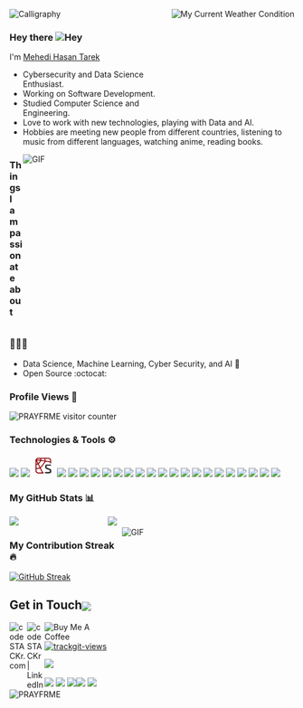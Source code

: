 <img src="https://upload.wikimedia.org/wikipedia/commons/8/8d/Bismillah_Calligraphy20.svg" alt="Calligraphy">  <img height="180px" src="https://weather-icon.journeyad.repl.co/@dhaka?v=1" align="right" alt="My Current Weather Condition">


### Hey there <img src="https://media.giphy.com/media/hvRJCLFzcasrR4ia7z/giphy.gif" width="25px" height="20px" alt="Hey">


I'm [Mehedi Hasan Tarek](https://linktr.ee/PRAYFRME)

- Cybersecurity and Data Science Enthusiast. 
- Working on Software Development.
- Studied Computer Science and Engineering. 
- Love to work with new technologies, playing with Data and AI.
- Hobbies are meeting new people from different countries, listening to music from different languages, watching anime, reading books.

<img align="right" alt="GIF" src="https://cdn.dribbble.com/users/1059583/screenshots/4171367/media/5c8264a20b247115b68e6c2f4c97d5e6.gif?raw=true" width="480" height="325" alt="GIF"/>

### Things I am passionate about 🕵🏻‍♂️

- Data Science, Machine Learning, Cyber Security, and AI :robot:
- Open Source :octocat:

### Profile Views 🧮
![PRAYFRME visitor counter](https://count.getloli.com/get/@PRAYFRME?theme=rule34)


### Technologies & Tools ⚙
<code><img height="40" src="https://upload.wikimedia.org/wikipedia/commons/9/9a/Visual_Studio_Code_1.35_icon.svg"></code>
<code><img height="40" src="https://upload.wikimedia.org/wikipedia/commons/5/59/Visual_Studio_Icon_2019.svg"></code>
<code><img height="40" src="https://raw.githubusercontent.com/spyder-ide/spyder/ba9485ccb16e0e320ebad5db0af8826fddfd846c/spyder/images/light/spyder_about.svg"></code>
<code><img height="40" src="https://upload.wikimedia.org/wikipedia/commons/d/d0/Google_Colaboratory_SVG_Logo.svg"></code>
<code><img height="40" src="https://upload.wikimedia.org/wikipedia/commons/3/38/Jupyter_logo.svg"></code>
<code><img height="40" src="https://upload.wikimedia.org/wikipedia/commons/9/98/Apache_NetBeans_Logo.svg"></code>
<code><img height="40" src="https://developer.android.com/studio/images/studio-icon.svg"></code>
<code><img height="40" src="https://upload.wikimedia.org/wikipedia/commons/c/c3/Python-logo-notext.svg"></code>
<code><img height="40" src="https://upload.wikimedia.org/wikipedia/en/3/30/Java_programming_language_logo.svg"></code>
<code><img height="40" src="https://upload.wikimedia.org/wikipedia/commons/1/18/C_Programming_Language.svg"></code>
<code><img height="40" src="https://upload.wikimedia.org/wikipedia/commons/1/18/ISO_C%2B%2B_Logo.svg"></code>
<code><img height="40" src="https://upload.wikimedia.org/wikipedia/commons/2/21/Matlab_Logo.png"></code>
<code><img height="40" src="https://upload.wikimedia.org/wikipedia/commons/3/38/HTML5_Badge.svg"></code>
<code><img height="40" src="https://upload.wikimedia.org/wikipedia/commons/6/62/CSS3_logo.svg"></code>
<code><img height="40" src="https://upload.wikimedia.org/wikipedia/commons/c/c5/Git_Icon.svg"></code>
<code><img height="40" src="https://raw.githubusercontent.com/gist/christophermanning/4460135/raw/7278f8125f4508e096396b024304daf238e38b97/octocat.svg"></code>
<code><img height="40" src="https://upload.wikimedia.org/wikipedia/commons/b/b0/NewTux.svg"></code>
<code><img height="40" src="https://raw.githubusercontent.com/PRAYFRME/PRAYFRME/ab7a4380bf14262e407046d9e36f35935fc9ff7a/GIF/redis-cube.svg"></code>
<code><img height="40" src="https://upload.wikimedia.org/wikipedia/commons/e/e1/Oracle_Corporation_logo.svg"></code>
<code><img height="40" src="https://upload.wikimedia.org/wikipedia/en/d/dd/MySQL_logo.svg"></code>
<code><img height="40" src="https://raw.githubusercontent.com/PRAYFRME/PRAYFRME/efb5e6885ebb01baefff033a12f503956c2f4e7f/GIF/AutoCAD.svg"></code>
<code><img height="40" src="https://static.djangoproject.com/img/logos/django-logo-negative.svg"></code>
<code><img height="40" src="https://upload.wikimedia.org/wikipedia/commons/4/4e/Docker_%28container_engine%29_logo.svg"></code>


### My GitHub Stats 📊 

<img width="330px" align="right" src="https://github-readme-stats.vercel.app/api/top-langs/?username=PRAYFRME&show_icons=true&count_private=true&include_all_commits=true&icon_color=D10000&show_owner=true&locale=en&layout=compact" />

<img src="https://github-readme-stats.vercel.app/api?username=PRAYFRME&show_icons=true&count_private=true&include_all_commits=true&icon_color=D10000&show_owner=true&locale=en" />


<img align="right" alt="GIF" src="https://github.com/PRAYFRME/PRAYFRME/blob/main/GIF/working.gif?raw=true" width="305" height="300" />


###  My Contribution Streak 🔥
[![GitHub Streak](https://github-readme-streak-stats.herokuapp.com?user=PRAYFRME&theme=blood&fire=FFBA47)](https://git.io/streak-stats)
 

<h2>Get in Touch<img align="center" src="https://github.com/PRAYFRME/PRAYFRME/blob/main/GIF/Handshake.gif" height="33px" /></h2>

[<img align="left" alt="codeSTACKr.com" width="31px" src="https://raw.githubusercontent.com/PRAYFRME/PRAYFRME/84af7fefdb739eb33fc46aee5c73cd34e4e2ea61/GIF/internet-explorer-logo-svgrepo-com.svg" />][website]
[<img align="left" alt="codeSTACKr | LinkedIn" width="31px" src="https://cdn.worldvectorlogo.com/logos/linkedin-icon-2.svg" />][linkedin]
<a href="https://www.buymeacoffee.com/prayfrme" target="_blank"><img align="left" src="https://www.buymeacoffee.com/assets/img/guidelines/download-assets-sm-1.svg" alt="Buy Me A Coffee" width="110" ></a>
<img align="left" width="185px" src="https://komarev.com/ghpvc/?username=PRAYFRME&color=FF0000&style=flat&label=NEW+VIEWS" alt="PRAYFRME"/>

<a href="https://trackgit.com">
<img width="155px" src="https://us-central1-trackgit-analytics.cloudfunctions.net/token/ping/kvwurpx2jpmnyixws9kv" alt="trackgit-views" />
</a>

[website]: https://linktr.ee/PRAYFRME
[linkedin]: https://www.linkedin.com/in/prayfrme/

![](https://hit.yhype.me/github/profile?user_id=67306802)


<p align="left">
 <img align="" height='90px' src="https://github.com/PRAYFRME/PRAYFRME/blob/main/GIF/b_1_partly_cloudy.svg" />
<img align="" height='120px' src="https://github.com/aryashah2k/aryashah2k/blob/main/assets/Geometric%20White.gif" /> <img align="" height='120px' src="https://raw.githubusercontent.com/rodrigograca31/rodrigograca31/master/matrix.svg" /><img align="" height='120px' src="https://github.com/aryashah2k/aryashah2k/blob/main/assets/Geometric%20White.gif" />
 <img align="" height='90px' src="https://github.com/PRAYFRME/PRAYFRME/blob/main/GIF/b_1_partly_cloudy.svg" />
</p>

